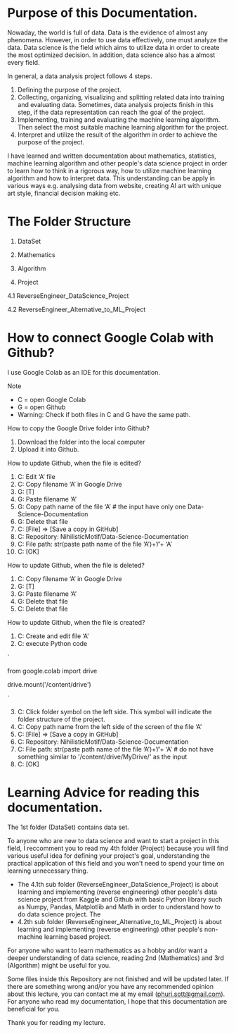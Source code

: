 # Purpose of this Documentation.

Nowaday, the world is full of data. Data is the evidence of almost any phenomena. However, in order to use data effectively, one must analyze the data. Data science is the field which aims to utilize data in order to create the most optimized decision. In addition, data science also has a almost every field.

In general, a data analysis project follows 4 steps.
1.	Defining the purpose of the project.
2.	Collecting, organizing, visualizing and splitting related data into training and evaluating data. Sometimes, data analysis projects finish in this step, if the data representation can reach the goal of the project.
3.	Implementing, training and evaluating the machine learning algorithm. Then select the most suitable machine learning algorithm for the project.
4.	Interpret and utilize the result of the algorithm in order to achieve the purpose of the project.

I have learned and written documentation about mathematics, statistics, machine learning algorithm and other people's data science project in order to learn how to think in a rigorous way, how to utilize machine learning algorithm and how to interpret data. This understanding can be apply in various ways e.g. analysing data from website, creating AI art with unique art style, financial decision making etc.

# The Folder Structure

1. DataSet

2. Mathematics

3. Algorithm

4. Project

4.1 ReverseEngineer_DataScience_Project

4.2 ReverseEngineer_Alternative_to_ML_Project

# How to connect Google Colab with Github?

I use Google Colab as an IDE for this documentation.

Note
* C = open Google Colab
* G = open Github
* Warning: Check if both files in C and G have the same path.

How to copy the Google Drive folder into Github?
1. Download the folder into the local computer
2. Upload it into Github.

How to update Github, when the file is edited?
1. C: Edit ‘A’ file
2. C: Copy filename ‘A’ in Google Drive
3. G: [T] 
4. G: Paste filename ‘A’
5. G: Copy path name of the file ‘A’ # the input have only one Data-Science-Documentation
6. G: Delete that file
7. C: [File] => [Save a copy in GitHub]
8. C: Repository: NihilisticMotif/Data-Science-Documentation
9. C: File path: str(paste path name of the file ‘A’)+‘/’+ ‘A’
10. C: [OK]

How to update Github, when the file is deleted?
1. C: Copy filename ‘A’ in Google Drive
2. G: [T] 
3. G: Paste filename ‘A’
4. G: Delete that file
5. C: Delete that file

How to update Github, when the file is created?
1. C: Create and edit file ‘A’
2. C: execute Python code

`

from google.colab import drive

drive.mount('/content/drive')

`

3. C: Click folder symbol on the left side. This symbol will indicate the folder structure of the project. 
4. C: Copy path name from the left side of the screen of the file ‘A’ 
5. C: [File] => [Save a copy in GitHub]
6. C: Repository: NihilisticMotif/Data-Science-Documentation
7. C: File path: str(paste path name of the file ‘A’)+‘/’+ ‘A’ # do not have something similar to '/content/drive/MyDrive/' as the input
8. C: [OK]


# Learning Advice for reading this documentation.

The 1st folder (DataSet) contains data set.

To anyone who are new to data science and want to start a project in this field, I reccomment you to read my 4th folder (Project) because you will find various useful idea for defining your project's goal, understanding the practical application of this field and you won't need to spend your time on learning unnecessary thing. 
* The 4.1th sub folder (ReverseEngineer_DataScience_Project) is about learning and implementing (reverse engineering) other people's data science project from Kaggle and Github with basic Python library such as Numpy, Pandas, Matplotlib and Math in order to understand how to do data science project. The 
* 4.2th sub folder (ReverseEngineer_Alternative_to_ML_Project) is about learning and implementing (reverse engineering) other people's non-machine learning based project.

For anyone who want to learn mathematics as a hobby and/or want a deeper understanding of data science, reading 2nd (Mathematics) and 3rd (Algorithm) might be useful for you.

Some files inside this Repository are not finished and will be updated later. If there are something wrong and/or you have any recommended opinion about this lecture, you can contact me at my email (phuri.sott@gmail.com). For anyone who read my documentation, I hope that this documentation are beneficial for you.

Thank you for reading my lecture.
